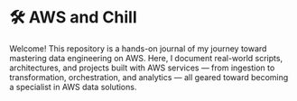 # 🛠️ AWS and Chill

Welcome! This repository is a hands-on journal of my journey toward mastering data engineering on AWS. Here, I document real-world scripts, architectures, and projects built with AWS services — from ingestion to transformation, orchestration, and analytics — all geared toward becoming a specialist in AWS data solutions.